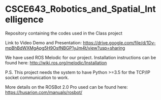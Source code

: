 # CSCE643_Robotics_and_Spatial_Intelligence
Repository containing the codes used in the Class project

Link to Video Demo and Presentation: https://drive.google.com/file/d/1Dv-mpBhBdWXMgApg5H9OsfNBGP1yJm4t/view?usp=sharing

We have used ROS Melodic for our project. Installation instructions can be found here: http://wiki.ros.org/melodic/Installation

P.S. This project needs the system to have Python >=3.5 for the TCP/IP socket communication to work.

More details on the ROSBot 2.0 Pro used can be found here: https://husarion.com/manuals/rosbot/

